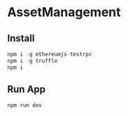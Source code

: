 # AssetManagement

## Install
```javascript
npm i -g ethereumjs-testrpc
npm i -g truffle
npm i
```

## Run App
`npm run dev`
